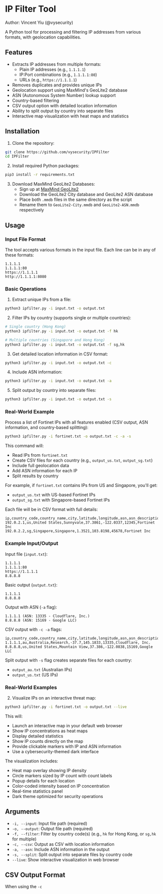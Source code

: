 # IP Filter Tool

Author: Vincent Yiu (@vysecurity)

A Python tool for processing and filtering IP addresses from various formats, with geolocation capabilities.

## Features

- Extracts IP addresses from multiple formats:
  - Plain IP addresses (e.g., `1.1.1.1`)
  - IP:Port combinations (e.g., `1.1.1.1:80`)
  - URLs (e.g., `https://1.1.1.1`)
- Removes duplicates and provides unique IPs
- Geolocation support using MaxMind's GeoLite2 database
- ASN (Autonomous System Number) lookup support
- Country-based filtering
- CSV output option with detailed location information
- Ability to split output by country into separate files
- Interactive map visualization with heat maps and statistics

## Installation

1. Clone the repository:
```bash
git clone https://github.com/vysecurity/IPFilter
cd IPFilter
```

2. Install required Python packages:
```bash
pip3 install -r requirements.txt
```

3. Download MaxMind GeoLite2 Databases:
   - Sign up at [MaxMind GeoLite2](https://dev.maxmind.com/geoip/geolite2-free-geolocation-data)
   - Download the GeoLite2 City database and GeoLite2 ASN database
   - Place both `.mmdb` files in the same directory as the script
   - Rename them to `GeoLite2-City.mmdb` and `GeoLite2-ASN.mmdb` respectively

## Usage

### Input File Format
The tool accepts various formats in the input file. Each line can be in any of these formats:
```
1.1.1.1
1.1.1.1:80
https://1.1.1.1
http://1.1.1.1:8080
```

### Basic Operations

1. Extract unique IPs from a file:
```bash
python3 ipfilter.py -i input.txt -o output.txt
```

2. Filter IPs by country (supports single or multiple countries):
```bash
# Single country (Hong Kong)
python3 ipfilter.py -i input.txt -o output.txt -f hk

# Multiple countries (Singapore and Hong Kong)
python3 ipfilter.py -i input.txt -o output.txt -f sg,hk
```

3. Get detailed location information in CSV format:
```bash
python3 ipfilter.py -i input.txt -o output.txt -c
```

4. Include ASN information:
```bash
python3 ipfilter.py -i input.txt -o output.txt -a
```

5. Split output by country into separate files:
```bash
python3 ipfilter.py -i input.txt -o output.txt -s
```

### Real-World Example

Process a list of Fortinet IPs with all features enabled (CSV output, ASN information, and country-based splitting):
```bash
python3 ipfilter.py -i fortinet.txt -o output.txt -c -a -s
```

This command will:
- Read IPs from `fortinet.txt`
- Create CSV files for each country (e.g., `output_us.txt`, `output_sg.txt`)
- Include full geolocation data
- Add ASN information for each IP
- Split results by country

For example, if `fortinet.txt` contains IPs from US and Singapore, you'll get:
- `output_us.txt` with US-based Fortinet IPs
- `output_sg.txt` with Singapore-based Fortinet IPs

Each file will be in CSV format with full details:
```csv
ip,country_code,country_name,city,latitude,longitude,asn,asn_description
192.0.2.1,us,United States,Sunnyvale,37.3861,-122.0337,12345,Fortinet Inc
192.0.2.2,sg,Singapore,Singapore,1.3521,103.8198,45678,Fortinet Inc
```

### Example Input/Output

Input file (`input.txt`):
```
1.1.1.1
1.1.1.1:80
https://1.1.1.1
8.8.8.8
```

Basic output (`output.txt`):
```
1.1.1.1
8.8.8.8
```

Output with ASN (`-a` flag):
```
1.1.1.1 (ASN: 13335 - Cloudflare, Inc.)
8.8.8.8 (ASN: 15169 - Google LLC)
```

CSV output with `-c -a` flags:
```csv
ip,country_code,country_name,city,latitude,longitude,asn,asn_description
1.1.1.1,au,Australia,Research,-37.7,145.1833,13335,Cloudflare, Inc.
8.8.8.8,us,United States,Mountain View,37.386,-122.0838,15169,Google LLC
```

Split output with `-s` flag creates separate files for each country:
- `output_au.txt` (Australian IPs)
- `output_us.txt` (US IPs)

### Real-World Examples

2. Visualize IPs on an interactive threat map:
```bash
python3 ipfilter.py -i fortinet.txt -o output.txt --live
```

This will:
- Launch an interactive map in your default web browser
- Show IP concentrations as heat maps
- Display detailed statistics
- Show IP counts directly on the map
- Provide clickable markers with IP and ASN information
- Use a cybersecurity-themed dark interface

The visualization includes:
- Heat map overlay showing IP density
- Circle markers sized by IP count with count labels
- Popup details for each location
- Color-coded intensity based on IP concentration
- Real-time statistics panel
- Dark theme optimized for security operations

## Arguments

- `-i, --input`: Input file path (required)
- `-o, --output`: Output file path (required)
- `-f, --filter`: Filter by country code(s) (e.g., `hk` for Hong Kong, or `sg,hk` for multiple)
- `-c, --csv`: Output as CSV with location information
- `-a, --asn`: Include ASN information in the output
- `-s, --split`: Split output into separate files by country code
- `--live`: Show interactive visualization in web browser

## CSV Output Format

When using the `-c`